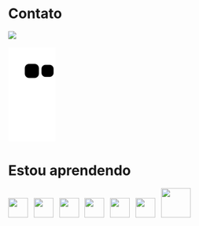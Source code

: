 # Contato

<div> 
<a href="https://www.linkedin.com/in/gustavo-garcia-de-sousa" target="blank"><img src="https://img.shields.io/badge/-LinkedIn-%230077B5?style=for-the-badge&logo=linkedin&logoColor=white" target="_blank"></a> 

![Snake animation](https://github.com/rafaballerini/rafaballerini/blob/output/github-contribution-grid-snake.svg)
 
</div>
  
# Estou aprendendo

<img src="https://cdn.jsdelivr.net/gh/devicons/devicon/icons/java/java-original.svg" width="40" height="40"/>&nbsp;&nbsp;&nbsp;<img src="https://cdn.jsdelivr.net/gh/devicons/devicon/icons/php/php-original.svg" width="40" height="40"/>&nbsp;&nbsp;&nbsp;<img src="https://cdn.jsdelivr.net/gh/devicons/devicon/icons/javascript/javascript-original.svg" width="40" height="40"/>&nbsp;&nbsp;&nbsp;<img src="https://cdn.jsdelivr.net/gh/devicons/devicon/icons/html5/html5-original.svg" width="40" height="40"/>&nbsp;&nbsp;&nbsp;<img src="https://cdn.jsdelivr.net/gh/devicons/devicon/icons/css3/css3-original.svg" width="40" height="40"/>&nbsp;&nbsp;&nbsp;<img src="https://cdn.jsdelivr.net/gh/devicons/devicon/icons/git/git-original.svg" width="40" height="40"/>&nbsp;&nbsp;&nbsp;<img src="https://cdn.jsdelivr.net/gh/devicons/devicon/icons/groovy/groovy-original.svg" width="60" height="60"/>   
